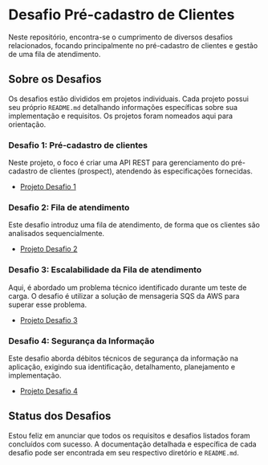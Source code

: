 # Desafio Pré-cadastro de Clientes

Neste repositório, encontra-se o cumprimento de diversos desafios relacionados, focando principalmente no pré-cadastro de clientes e gestão de uma fila de atendimento.

## Sobre os Desafios

Os desafios estão divididos em projetos individuais. Cada projeto possui seu próprio `README.md` detalhando informações específicas sobre sua implementação e requisitos. Os projetos foram nomeados aqui para orientação.

### Desafio 1: Pré-cadastro de clientes

Neste projeto, o foco é criar uma API REST para gerenciamento do pré-cadastro de clientes (prospect), atendendo às especificações fornecidas.

- [Projeto Desafio 1](./pre-cadastro-clientes)

### Desafio 2: Fila de atendimento

Este desafio introduz uma fila de atendimento, de forma que os clientes são analisados sequencialmente.

- [Projeto Desafio 2](./fila-atendimento)

### Desafio 3: Escalabilidade da Fila de atendimento

Aqui, é abordado um problema técnico identificado durante um teste de carga. O desafio é utilizar a solução de mensageria SQS da AWS para superar esse problema.

- [Projeto Desafio 3](./fila-aws)

### Desafio 4: Segurança da Informação

Este desafio aborda débitos técnicos de segurança da informação na aplicação, exigindo sua identificação, detalhamento, planejamento e implementação.

- [Projeto Desafio 4](./fila-aws-secret)

## Status dos Desafios

Estou feliz em anunciar que todos os requisitos e desafios listados foram concluídos com sucesso. A documentação detalhada e específica de cada desafio pode ser encontrada em seu respectivo diretório e `README.md`.
